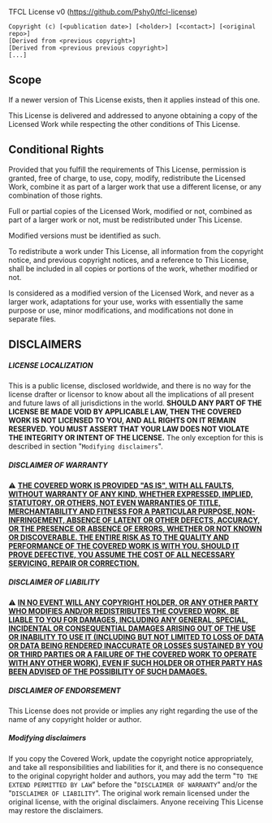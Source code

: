 <div                                                            />
<div    THIS IS NOT A TEXT FILE                                 />
<div    VISUALIZE IT WITH A PROPER MARKDOWN RENDERER            />
<div                                                            />
<div    BLABLALALALALALALLALLA                                  />
<div                                                            />
<div    IF YOU CAN READ THIS TEXT THEN THE LICENSE IS NOT WHAT  />
<div    YOU ARE READING                                         />
<div                                                            />



TFCL License v0 (https://github.com/Pshy0/tfcl-license)

    Copyright (c) [<publication date>] [<holder>] [<contact>] [<original repo>]
    [Derived from <previous copyright>]
    [Derived from <previous previous copyright>]
    [...]



## Scope

If a newer version of This License exists, then it applies instead of this one.

This License is delivered and addressed to anyone obtaining a copy of the Licensed Work while respecting the other conditions of This License.



## Conditional Rights

Provided that you fulfill the requirements of This License, 
permission is granted, free of charge, to use, copy, modify, redistribute the Licensed Work, combine it as part of a larger work that use a different license, or any combination of those rights.

Full or partial copies of the Licensed Work, modified or not, combined as part of a larger work or not, must be redistributed under This License.

Modified versions must be identified as such.

To redistribute a work under This License, all information from the copyright notice, and previous copyright notices, and a reference to This License, shall be included in all copies or portions of the work, whether modified or not.

Is considered as a modified version of the Licensed Work, and never as a larger work, adaptations for your use, works with essentially the same purpose or use, minor modifications, and modifications not done in separate files.



## DISCLAIMERS

##### LICENSE LOCALIZATION
This is a public license, disclosed worldwide, and there is no way for the license drafter or licensor to know about all the implications of all present and future laws of all jurisdictions in the world.
**SHOULD ANY PART OF THE LICENSE BE MADE VOID BY APPLICABLE LAW, THEN THE COVERED WORK IS NOT LICENSED TO YOU, AND ALL RIGHTS ON IT REMAIN RESERVED. YOU MUST ASSERT THAT YOUR LAW DOES NOT VIOLATE THE INTEGRITY OR INTENT OF THE LICENSE.**
The only exception for this is described in section "`Modifying disclaimers`".

##### DISCLAIMER OF WARRANTY
⚠️ [**THE COVERED WORK IS PROVIDED "AS IS", WITH ALL FAULTS, WITHOUT WARRANTY OF ANY KIND, WHETHER EXPRESSED, IMPLIED, STATUTORY, OR OTHERS, NOT EVEN WARRANTIES OF TITLE, MERCHANTABILITY AND FITNESS FOR A PARTICULAR PURPOSE, NON-INFRINGEMENT, ABSENCE OF LATENT OR OTHER DEFECTS, ACCURACY, OR THE PRESENCE OR ABSENCE OF ERRORS, WHETHER OR NOT KNOWN OR DISCOVERABLE. THE ENTIRE RISK AS TO THE QUALITY AND PERFORMANCE OF THE COVERED WORK IS WITH YOU. SHOULD IT PROVE DEFECTIVE, YOU ASSUME THE COST OF ALL NECESSARY SERVICING, REPAIR OR CORRECTION.**](#)

##### DISCLAIMER OF LIABILITY
⚠️ [**IN NO EVENT WILL ANY COPYRIGHT HOLDER, OR ANY OTHER PARTY WHO MODIFIES AND/OR REDISTRIBUTES THE COVERED WORK, BE LIABLE TO YOU FOR DAMAGES, INCLUDING ANY GENERAL, SPECIAL, INCIDENTAL OR CONSEQUENTIAL DAMAGES ARISING OUT OF THE USE OR INABILITY TO USE IT (INCLUDING BUT NOT LIMITED TO LOSS OF DATA OR DATA BEING RENDERED INACCURATE OR LOSSES SUSTAINED BY YOU OR THIRD PARTIES OR A FAILURE OF THE COVERED WORK TO OPERATE WITH ANY OTHER WORK), EVEN IF SUCH HOLDER OR OTHER PARTY HAS BEEN ADVISED OF THE POSSIBILITY OF SUCH DAMAGES.**](#)

##### DISCLAIMER OF ENDORSEMENT
This License does not provide or implies any right regarding the use of the name of any copyright holder or author.

##### Modifying disclaimers
If you copy the Covered Work, update the copyright notice appropriately, and take all responsibilities and liabilities for it, and there is no consequence to the original copyright holder and authors, you may add the term "`TO THE EXTEND PERMITTED BY LAW`" before the "`DISCLAIMER OF WARRANTY`" and/or the "`DISCLAIMER OF LIABILITY`". The original work remain licensed under the original license, with the original disclaimers. Anyone receiving This License may restore the disclaimers.
